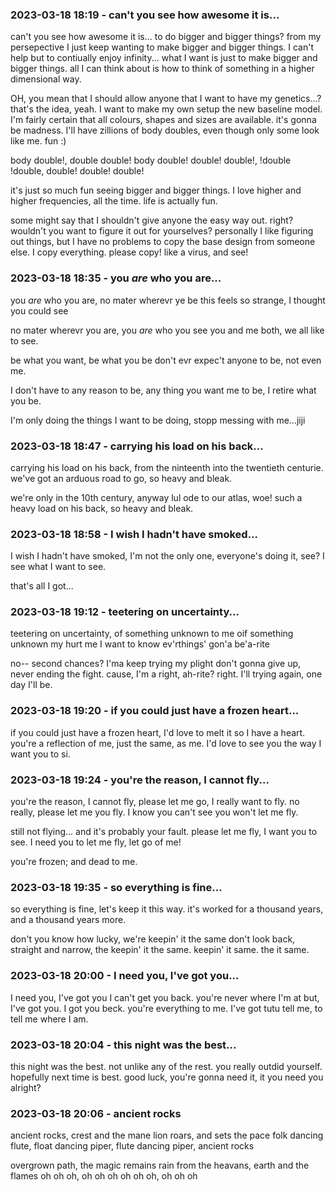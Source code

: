 ### 2023-03-18 18:19 - can't you see how awesome it is...

can't you see how awesome it is...
to do bigger and bigger things?
from my persepective I just keep wanting to make bigger and bigger things. I can't help but to contiually enjoy infinity... what I want is just to make bigger and bigger things. all I can think about is how to think of something in a higher dimensional way.

OH, you mean that I should allow anyone that I want to have my genetics...? that's the idea, yeah. I want to make my own setup the new baseline model. I'm fairly certain that all colours, shapes and sizes are available. it's gonna be madness. I'll have zillions of body doubles, even though only some look like me. fun :)

body double!, double double!
body double! double! double!, !double !double,
double! double! double!

it's just so much fun seeing bigger and bigger things.
I love higher and higher frequencies, all the time.
life is actually fun.

some might say that I shouldn't give anyone the easy way out. right? wouldn't you want to figure it out for yourselves? personally I like figuring out things, but I have no problems to copy the base design from someone else. I copy everything. please copy! like a virus, and see!

### 2023-03-18 18:35 - you *are* who you are...

you *are* who you are,
no mater wherevr ye be
this feels so strange,
I thought you could see

no mater wherevr you are,
you *are* who you see
you and me both,
we all like to see.

be what you want, be what you be
don't evr expec't anyone to be,
not even me.

I don't have to any reason to be,
any thing you want me to be,
I retire what you be.

I'm only doing the things I want to be doing,
stopp messing with me...jiji

### 2023-03-18 18:47 - carrying his load on his back...

carrying his load on his back,
from the ninteenth into the twentieth centurie.
we've got an arduous road to go,
so heavy and bleak.

we're only in the 10th century, anyway lul
ode to our atlas, woe!
such a heavy load on his back,
so heavy and bleak.

### 2023-03-18 18:58 - I wish I hadn't have smoked...

I wish I hadn't have smoked,
I'm not the only one, everyone's doing it, see?
I see what I want to see.

that's all I got...

### 2023-03-18 19:12 - teetering on uncertainty...

teetering on uncertainty,
of something unknown to me
oif something unknown my hurt me
I want to know ev'rthings' gon'a be'a-rite

no-- second chances? I'ma keep trying my plight
don't gonna give up, never ending the fight.
cause, I'm a right, ah-rite? right.
I'll trying again, one day I'll be.

### 2023-03-18 19:20 - if you could just have a frozen heart...

if you could just have a frozen heart,
I'd love to melt it so I have a heart.
you're a reflection of me, just the same, as me.
I'd love to see you the way I want you to si.

### 2023-03-18 19:24 - you're the reason, I cannot fly...

you're the reason, I cannot fly,
please let me go, I really want to fly.
no really, please let me you fly.
I know you can't see you won't let me fly.

still not flying...
and it's probably your fault.
please let me fly, I want you to see.
I need you to let me fly, let go of me!

you're frozen; and dead to me.

### 2023-03-18 19:35 - so everything is fine...

so everything is fine,
let's keep it this way.
it's worked for a thousand years,
and a thousand years more.

don't you know how lucky,
we're keepin' it the same
don't look back,
straight and narrow,
the keepin' it the same.
keepin' it same.
the it same.

### 2023-03-18 20:00 - I need you, I've got you...

I need you, I've got you
I can't get you back.
you're never where I'm at
but, I've got you. I got you beck.
you're everything to me.
I've got tutu tell me,
to tell me where I am.

### 2023-03-18 20:04 - this night was the best...

this night was the best.
not unlike any of the rest.
you really outdid yourself.
hopefully next time is best.
good luck, you're gonna need it,
it you need you alright?

### 2023-03-18 20:06 - ancient rocks

ancient rocks, crest and the mane
lion roars, and sets the pace
folk dancing flute, float dancing piper,
flute dancing piper, ancient rocks

overgrown path, the magic remains
rain from the heavans, earth and the flames
oh oh oh, oh oh oh
oh oh oh, oh oh oh
